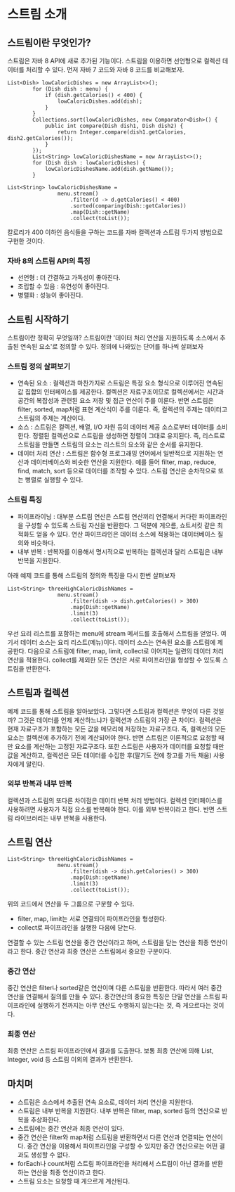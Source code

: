 # 스트림 소개

## 스트림이란 무엇인가?
스트림은 자바 8 API에 새로 추가된 기능이다. 스트림을 이용하면 선언형으로 컬렉션 데이터를 처리할 수 있다. 먼저 자바 7 코드와 자바 8 코드를 비교해보자.

```
List<Dish> lowCaloricDishes = new ArrayList<>();
        for (Dish dish : menu) {
            if (dish.getCalories() < 400) {
                lowCaloricDishes.add(dish);
            }
        }
        Collections.sort(lowCaloricDishes, new Comparator<Dish>() {
            public int compare(Dish dish1, Dish dish2) {
                return Integer.compare(dish1.getCalories, dish2.getCalories());
            }
        });
        List<String> lowCaloricDishesName = new ArrayList<>();
        for (Dish dish : lowCaloricDishes) {
            lowCaloricDishesName.add(dish.getName());
        }
```
```
List<String> lowCaloricDishesName = 
                menu.stream()
                    .filter(d -> d.getCalories() < 400)
                    .sorted(comparing(Dish::getCalories))
                    .map(Dish::getName)
                    .collect(toList());
```

칼로리가 400 이하인 음식들을 구하는 코드를 자바 컬렉션과 스트림 두가지 방법으로 구현한 것이다.

### 자바 8의 스트림 API의 특징
- 선언형 : 더 간결하고 가독성이 좋아진다.
- 조립할 수 있음 : 유연성이 좋아진다.
- 병렬화 : 성능이 좋아진다.

## 스트림 시작하기
스트림이란 정확히 무엇일까? 스트림이란 '데이터 처리 연산을 지원하도록 소스에서 추출된 연속된 요소'로 정의할 수 있다. 정의에 나와있는 단어를 하나씩 살펴보자

### 스트림 정의 살펴보기
- 연속된 요소 : 컬렉션과 마찬가지로 스트림은 특정 요소 형식으로 이루어진 연속된 값 집합의 인터페이스를 제공한다. 컬렉션은 자료구조이므로 컬렉션에서는 시간과 공간의 복잡성과 관련된 요소 저장 및 접근 연산이 주를 이룬다. 반면 스트림은 filter, sorted, map처럼 표현 계산식이 주를 이룬다. 즉, 컬렉션의 주제는 데이터고 스트림의 주제는 계산이다.
- 소스 : 스트림은 컬렉션, 배열, I/O 자원 등의 데이터 제공 소스로부터 데이터를 소비한다. 정렬된 컬렉션으로 스트림을 생성하면 정렬이 그대로 유지된다. 즉, 리스트로 스트림을 만들면 스트림의 요소는 리스트의 요소와 같은 순서를 유지한다.
- 데이터 처리 연산 : 스트림은 함수형 프로그래밍 언어에서 일반적으로 지원하는 연산과 데이터베이스와 비슷한 연산을 지원한다. 예를 들어 filter, map, reduce, find, match, sort 등으로 데이터를 조작할 수 있다. 스트림 연산은 순차적으로 또는 병렬로 실행할 수 있다.

### 스트림 특징
- 파이프라이닝 : 대부분 스트림 연산은 스트림 연산끼리 연결해서 커다란 파이프라인을 구성할 수 있도록 스트림 자신을 반환한다. 그 덕분에 게으름, 쇼트서킷 같은 최적화도 얻을 수 있다. 연산 파이프라인은 데이터 소스에 적용하는 데이터베이스 질의와 비슷하다.
- 내부 반복 : 반복자를 이용해서 명시적으로 반복하는 컬렉션과 달리 스트림은 내부 반복을 지원한다.

아래 예제 코드를 통해 스트림의 정의와 특징을 다시 한번 살펴보자
```
List<String> threeHighCaloricDishNames =
                menu.stream()
                    .filter(dish -> dish.getCalories() > 300)
                    .map(Dish::getName)
                    .limit(3)
                    .collect(toList());
```
우선 요리 리스트를 포함하는 menu에 stream 메서드를 호출해서 스트림을 얻었다. 여기서 데이터 소스는 요리 리스트(메뉴)이다. 데이터 소스는 연속된 요소를 스트림에 제공한다. 다음으로 스트림에 filter, map, limit, collect로 이어지는 일련의 데이터 처리 연산을 적용한다. collect를 제외한 모든 연산은 서로 파이프라인을 형성할 수 있도록 스트림을 반환한다.

## 스트림과 컬렉션
예제 코드를 통해 스트림을 알아보았다. 그렇다면 스트림과 컬렉션은 무엇이 다른 것일까?
그것은 데이터를 언제 계산하느냐가 컬렉션과 스트림의 가장 큰 차이다. 컬렉션은 현재 자료구조가 포함하는 모든 값을 메모리에 저장하는 자료구조다. 즉, 컬렉션의 모든 요소는 컬렉션에 추가하기 전에 계산되어야 한다.
반면 스트림은 이론적으로 요청할 때만 요소를 계산하는 고정된 자료구조다.
또한 스트림은 사용자가 데이터를 요청할 때만 값을 계산하고, 컬렉션은 모든 데이터를 수집한 후(팔기도 전에 창고를 가득 채움) 사용자에게 알린다.

### 외부 반복과 내부 반복
컬렉션과 스트림의 또다른 차이점은 데이터 반복 처리 방법이다.
컬렉션 인터페이스를 사용하려면 사용자가 직접 요소를 반복해야 한다. 이를 외부 반복이라고 한다. 반면 스트림 라이브러리는 내부 반복을 사용한다.

## 스트림 연산
```
List<String> threeHighCaloricDishNames =
                menu.stream()
                    .filter(dish -> dish.getCalories() > 300)
                    .map(Dish::getName)
                    .limit(3)
                    .collect(toList());
```
위의 코드에서 연산을 두 그룹으로 구분할 수 있다.
- filter, map, limit는 서로 연결되어 파이프라인을 형성한다.
- collect로 파이프라인을 실행한 다음에 닫는다.

연결할 수 있는 스트림 연산을 중간 연산이라고 하며, 스트림을 닫는 연산을 최종 연산이라고 한다. 중간 연산과 최종 연산은 스트림에서 중요한 구분이다.

### 중간 연산
중간 연산은 filter나 sorted같은 연산이며 다른 스트림을 반환한다. 따라서 여러 중간 연산을 연결해서 질의를 만들 수 있다. 중간연산의 중요한 특징은 단말 연산을 스트림 파이프라인에 실행하기 전까지는 아무 연산도 수행하지 않는다는 것, 즉 게으르다는 것이다.

### 최종 연산
최종 연산은 스트림 파이프라인에서 결과를 도출한다. 보통 최종 연산에 의해 List, Integer, void 등 스트림 이외의 결과가 반환된다.

## 마치며
- 스트림은 소스에서 추출된 연속 요소로, 데이터 처리 연산을 지원한다.
- 스트림은 내부 반복을 지원한다. 내부 반복은 filter, map, sorted 등의 연산으로 반복을 추상화한다.
- 스트림에는 중간 연산과 최종 연산이 있다.
- 중간 연산은 filter와 map처럼 스트림을 반환하면서 다른 연산과 연결되는 연산이다. 중간 연산을 이용해서 파이프라인을 구성할 수 있지만 중간 연산으로는 어떤 결과도 생성할 수 없다.
- forEach나 count처럼 스트림 파이프라인을 처리해서 스트림이 아닌 결과를 반환하는 연산을 최종 연산이라고 한다.
- 스트림 요소는 요청할 때 게으르게 계산된다.